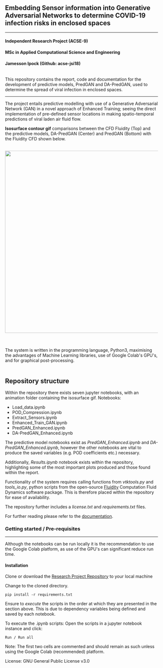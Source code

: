 ## Embedding Sensor information into Generative Adversarial Networks to determine COVID-19 infection risks in enclosed spaces
---------------------------

#### Independent Research Project (ACSE-9) </br>
#### MSc in Applied Computational Science and Engineering 
#### Jamesson Ipock (Github: acse-jsi18)
</br>
This repository contains the report, code and documentation for the development of predictive models, PredGAN and DA-PredGAN, used to determine the spread of viral infection in enclosed spaces. 

------------------------

The project entails predictive modelling with use of a Generative Adversarial Network (GAN) in a novel approach of Enhanced Training; seeing the direct implementation of pre-defined sensor locations in making spatio-temporal predictions of viral laden air fluid flow. 
</br> 

**Isosurface contour gif** comparisons between the CFD Fluidity (Top) and the predictive models, DA-PredGAN (Center) and PredGAN (Bottom) with the Fluidity CFD shown below. 

&nbsp;&nbsp;&nbsp;&nbsp;&nbsp;&nbsp;&nbsp;&nbsp;&nbsp;&nbsp;&nbsp;&nbsp;&nbsp;&nbsp;&nbsp;&nbsp;&nbsp;&nbsp;&nbsp;&nbsp;&nbsp;&nbsp;&nbsp;&nbsp;<a href="#"><img src="https://github.com/acse-2020/acse2020-acse9-finalreport-acse-jsi18/blob/master/animations/animation.gif" width="600"></a>&nbsp;&nbsp;&nbsp;

</br>
The system is written in the programming language, Python3, maximising the advantages of Machine Learning libraries, use of Google Colab's GPU's, and for graphical post-processing.
</br></br>

Repository structure
--------------------------
Within the repository there exists seven jupyter notebooks, with an animation folder containing the isosurface gif.
Notebooks:
* Load_data.ipynb
* POD_Compression.ipynb
* Extract_Sensors.ipynb
* Enhanced_Train_GAN.ipynb
* PredGAN_Enhanced.ipynb
* DA-PredGAN_Enhanced.ipynb

The predictive model notebooks exist as *PredGAN_Enhanced.ipynb* and *DA-PredGAN_Enhanced.ipynb*, however the other notebooks are vital to produce the saved variables (e.g. POD coefficients etc.) necessary.

Additionally, *Results.ipynb* notebook exists within the repository, highlighting some of the most important plots produced and those found within the report.

Functionality of the system requires calling functions from *vtktools.py* and *tools_io.py*, python scripts from the open-source [Fluidity](https://github.com/FluidityProject/fluidity) Computation Fluid Dynamics software package. This is therefore placed within the repository for ease of availability.

The repository further includes a *license.txt* and *requirements.txt* files. 

For further reading please refer to the [documentation](https://github.com/acse-2020/acse2020-acse9-finalreport-acse-jsi18/blob/master/documentation.md).

### Getting started / Pre-requisites
----------------------------------
Although the notebooks can be run locally it is the recommendation to use the Google Colab platform, as use of the GPU's can significant reduce run time.

#### Installation
Clone or download the [Research Project Repository](https://github.com/acse-2020/acse2020-acse9-finalreport-acse-jsi18.git) to your local machine


Change to the cloned directory.

    pip install -r requirements.txt

Ensure to *execute* the scripts in the order at which they are presented in the section above. This is due to dependency variables being defined and saved by each notebook.

To execute the .ipynb scripts:
Open the scripts in a jupyter notebook instance and click:
    
    Run / Run all

Note: The first two cells are commented and should remain as such unless using the Google Colab (recommended) platform.

License: GNU General Public License v3.0